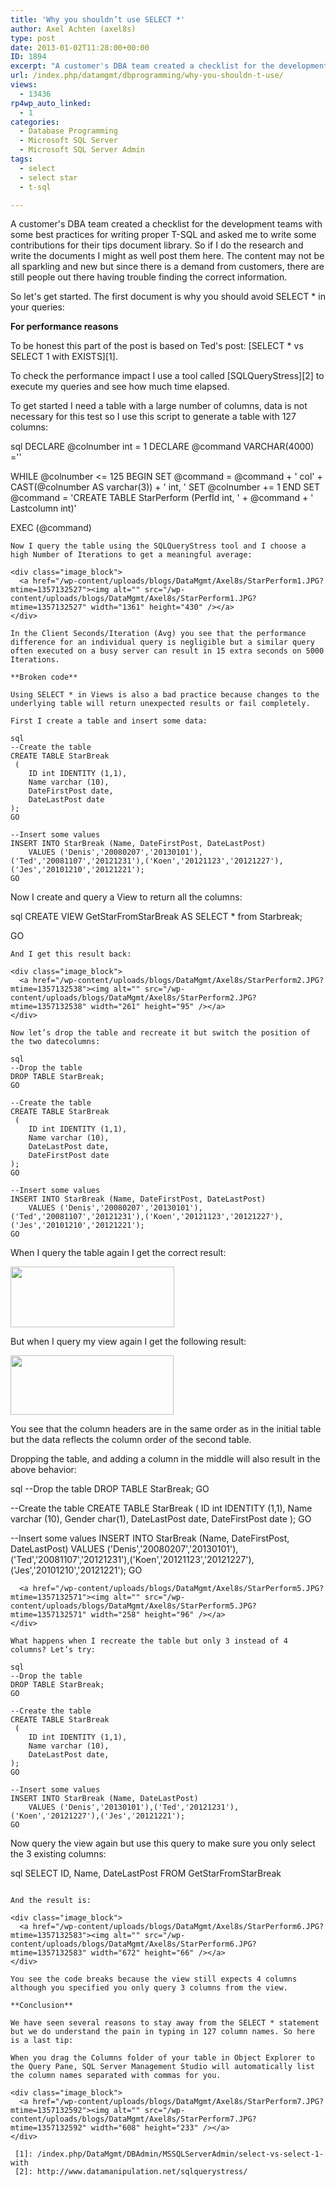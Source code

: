 ```yaml
---
title: 'Why you shouldn’t use SELECT *'
author: Axel Achten (axel8s)
type: post
date: 2013-01-02T11:28:00+00:00
ID: 1894
excerpt: "A customer's DBA team created a checklist for the development teams with some best practices for writing proper T-SQL and asked me to write some contributions for their tips document library. So if I do the research and write the documents I might as we&hellip;"
url: /index.php/datamgmt/dbprogramming/why-you-shouldn-t-use/
views:
  - 13436
rp4wp_auto_linked:
  - 1
categories:
  - Database Programming
  - Microsoft SQL Server
  - Microsoft SQL Server Admin
tags:
  - select
  - select star
  - t-sql

---
```

A customer's DBA team created a checklist for the development teams with some best practices for writing proper T-SQL and asked me to write some contributions for their tips document library. So if I do the research and write the documents I might as well post them here. The content may not be all sparkling and new but since there is a demand from customers, there are still people out there having trouble finding the correct information.
  
So let's get started. The first document is why you should avoid SELECT * in your queries:

**For performance reasons**

To be honest this part of the post is based on Ted's post: [SELECT * vs SELECT 1 with EXISTS][1].
  
To check the performance impact I use a tool called [SQLQueryStress][2] to execute my queries and see how much time elapsed.
  
To get started I need a table with a large number of columns, data is not necessary for this test so I use this script to generate a table with 127 columns:

sql
DECLARE @colnumber int = 1
DECLARE @command VARCHAR(4000) =''

WHILE @colnumber <= 125
	BEGIN
		SET @command = @command + ' col' + CAST(@colnumber AS varchar(3)) + ' int, '
		SET @colnumber += 1
	END
SET @command = 'CREATE TABLE StarPerform (PerfId int, ' + @command + ' Lastcolumn int)'

EXEC (@command)
```
Now I query the table using the SQLQueryStress tool and I choose a high Number of Iterations to get a meaningful average:

<div class="image_block">
  <a href="/wp-content/uploads/blogs/DataMgmt/Axel8s/StarPerform1.JPG?mtime=1357132527"><img alt="" src="/wp-content/uploads/blogs/DataMgmt/Axel8s/StarPerform1.JPG?mtime=1357132527" width="1361" height="430" /></a>
</div>

In the Client Seconds/Iteration (Avg) you see that the performance difference for an individual query is negligible but a similar query often executed on a busy server can result in 15 extra seconds on 5000 Iterations.

**Broken code**

Using SELECT * in Views is also a bad practice because changes to the underlying table will return unexpected results or fail completely.
  
First I create a table and insert some data:

sql
--Create the table
CREATE TABLE StarBreak
 (
	ID int IDENTITY (1,1),
	Name varchar (10),
	DateFirstPost date,
	DateLastPost date
);
GO

--Insert some values
INSERT INTO StarBreak (Name, DateFirstPost, DateLastPost)
	VALUES ('Denis','20080207','20130101'),('Ted','20081107','20121231'),('Koen','20121123','20121227'),('Jes','20101210','20121221');
GO
```
Now I create and query a View to return all the columns:

sql
CREATE VIEW GetStarFromStarBreak
	AS
		SELECT * from Starbreak;
		
GO
```
And I get this result back:

<div class="image_block">
  <a href="/wp-content/uploads/blogs/DataMgmt/Axel8s/StarPerform2.JPG?mtime=1357132538"><img alt="" src="/wp-content/uploads/blogs/DataMgmt/Axel8s/StarPerform2.JPG?mtime=1357132538" width="261" height="95" /></a>
</div>

Now let’s drop the table and recreate it but switch the position of the two datecolumns:

sql
--Drop the table
DROP TABLE StarBreak;
GO

--Create the table
CREATE TABLE StarBreak
 (
	ID int IDENTITY (1,1),
	Name varchar (10),
	DateLastPost date,
	DateFirstPost date
);
GO

--Insert some values
INSERT INTO StarBreak (Name, DateFirstPost, DateLastPost)
	VALUES ('Denis','20080207','20130101'),('Ted','20081107','20121231'),('Koen','20121123','20121227'),('Jes','20101210','20121221');
GO
```
When I query the table again I get the correct result:

<div class="image_block">
  <a href="/wp-content/uploads/blogs/DataMgmt/Axel8s/StarPerform3.JPG?mtime=1357132547"><img alt="" src="/wp-content/uploads/blogs/DataMgmt/Axel8s/StarPerform3.JPG?mtime=1357132547" width="262" height="97" /></a>
</div>

But when I query my view again I get the following result:

<div class="image_block">
  <a href="/wp-content/uploads/blogs/DataMgmt/Axel8s/StarPerform4.JPG?mtime=1357132561"><img alt="" src="/wp-content/uploads/blogs/DataMgmt/Axel8s/StarPerform4.JPG?mtime=1357132561" width="261" height="95" /></a>
</div>

You see that the column headers are in the same order as in the initial table but the data reflects the column order of the second table.
  
Dropping the table, and adding a column in the middle will also result in the above behavior:

sql
--Drop the table
DROP TABLE StarBreak;
GO

--Create the table
CREATE TABLE StarBreak
 (
	ID int IDENTITY (1,1),
	Name varchar (10),
	Gender char(1),
	DateLastPost date,
	DateFirstPost date
);
GO

--Insert some values
INSERT INTO StarBreak (Name, DateFirstPost, DateLastPost)
	VALUES ('Denis','20080207','20130101'),('Ted','20081107','20121231'),('Koen','20121123','20121227'),('Jes','20101210','20121221');
GO
```<div class="image_block">
  <a href="/wp-content/uploads/blogs/DataMgmt/Axel8s/StarPerform5.JPG?mtime=1357132571"><img alt="" src="/wp-content/uploads/blogs/DataMgmt/Axel8s/StarPerform5.JPG?mtime=1357132571" width="258" height="96" /></a>
</div>

What happens when I recreate the table but only 3 instead of 4 columns? Let’s try:

sql
--Drop the table
DROP TABLE StarBreak;
GO

--Create the table
CREATE TABLE StarBreak
 (
	ID int IDENTITY (1,1),
	Name varchar (10),
	DateLastPost date,
);
GO

--Insert some values
INSERT INTO StarBreak (Name, DateLastPost)
	VALUES ('Denis','20130101'),('Ted','20121231'),('Koen','20121227'),('Jes','20121221');
GO
```
Now query the view again but use this query to make sure you only select the 3 existing columns:

sql
SELECT ID, Name, DateLastPost FROM GetStarFromStarBreak
```

And the result is:

<div class="image_block">
  <a href="/wp-content/uploads/blogs/DataMgmt/Axel8s/StarPerform6.JPG?mtime=1357132583"><img alt="" src="/wp-content/uploads/blogs/DataMgmt/Axel8s/StarPerform6.JPG?mtime=1357132583" width="672" height="66" /></a>
</div>

You see the code breaks because the view still expects 4 columns although you specified you only query 3 columns from the view.

**Conclusion**

We have seen several reasons to stay away from the SELECT * statement but we do understand the pain in typing in 127 column names. So here is a last tip:
  
When you drag the Columns folder of your table in Object Explorer to the Query Pane, SQL Server Management Studio will automatically list the column names separated with commas for you.

<div class="image_block">
  <a href="/wp-content/uploads/blogs/DataMgmt/Axel8s/StarPerform7.JPG?mtime=1357132592"><img alt="" src="/wp-content/uploads/blogs/DataMgmt/Axel8s/StarPerform7.JPG?mtime=1357132592" width="608" height="233" /></a>
</div>

 [1]: /index.php/DataMgmt/DBAdmin/MSSQLServerAdmin/select-vs-select-1-with
 [2]: http://www.datamanipulation.net/sqlquerystress/